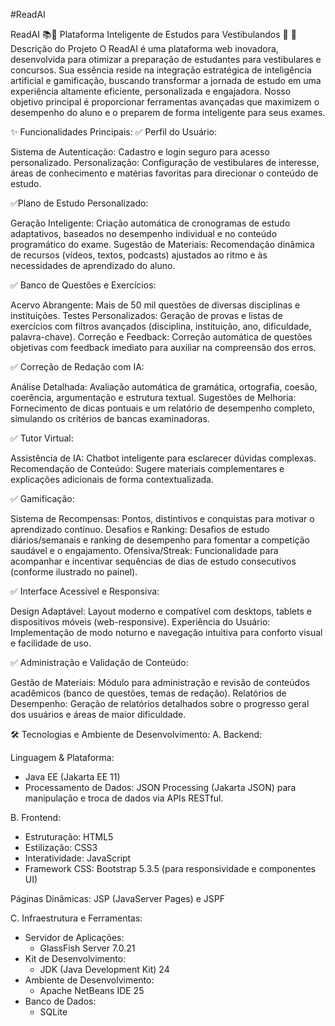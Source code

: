 #ReadAI

ReadAI 📚🤖
Plataforma Inteligente de Estudos para Vestibulandos 🚀
📌 Descrição do Projeto
O ReadAI é uma plataforma web inovadora, desenvolvida para otimizar a preparação de estudantes para vestibulares e concursos. Sua essência reside na integração estratégica de inteligência artificial e gamificação, buscando transformar a jornada de estudo em uma experiência altamente eficiente, personalizada e engajadora. Nosso objetivo principal é proporcionar ferramentas avançadas que maximizem o desempenho do aluno e o preparem de forma inteligente para seus exames.

✨ Funcionalidades Principais:
✅ Perfil do Usuário:

 Sistema de Autenticação: Cadastro e login seguro para acesso personalizado.
Personalização: Configuração de vestibulares de interesse, áreas de conhecimento e matérias favoritas para direcionar o conteúdo de estudo.

 ✅Plano de Estudo Personalizado:

Geração Inteligente: Criação automática de cronogramas de estudo adaptativos, baseados no desempenho individual e no conteúdo programático do exame.
Sugestão de Materiais: Recomendação dinâmica de recursos (vídeos, textos, podcasts) ajustados ao ritmo e às necessidades de aprendizado do aluno.

✅ Banco de Questões e Exercícios:

Acervo Abrangente: Mais de 50 mil questões de diversas disciplinas e instituições.
Testes Personalizados: Geração de provas e listas de exercícios com filtros avançados (disciplina, instituição, ano, dificuldade, palavra-chave).
Correção e Feedback: Correção automática de questões objetivas com feedback imediato para auxiliar na compreensão dos erros.

✅ Correção de Redação com IA:

Análise Detalhada: Avaliação automática de gramática, ortografia, coesão, coerência, argumentação e estrutura textual.
Sugestões de Melhoria: Fornecimento de dicas pontuais e um relatório de desempenho completo, simulando os critérios de bancas examinadoras.

✅ Tutor Virtual:

Assistência de IA: Chatbot inteligente para esclarecer dúvidas complexas.
Recomendação de Conteúdo: Sugere materiais complementares e explicações adicionais de forma contextualizada.

✅ Gamificação:

Sistema de Recompensas: Pontos, distintivos e conquistas para motivar o aprendizado contínuo.
Desafios e Ranking: Desafios de estudo diários/semanais e ranking de desempenho para fomentar a competição saudável e o engajamento.
Ofensiva/Streak: Funcionalidade para acompanhar e incentivar sequências de dias de estudo consecutivos (conforme ilustrado no painel).

✅ Interface Acessível e Responsiva:

Design Adaptável: Layout moderno e compatível com desktops, tablets e dispositivos móveis (web-responsive).
Experiência do Usuário: Implementação de modo noturno e navegação intuitiva para conforto visual e facilidade de uso.


✅ Administração e Validação de Conteúdo:

Gestão de Materiais: Módulo para administração e revisão de conteúdos acadêmicos (banco de questões, temas de redação).
Relatórios de Desempenho: Geração de relatórios detalhados sobre o progresso geral dos usuários e áreas de maior dificuldade.

🛠 Tecnologias e Ambiente de Desenvolvimento:
A. Backend:

Linguagem & Plataforma: 

- Java EE (Jakarta EE 11)
- Processamento de Dados: JSON Processing (Jakarta JSON) para manipulação e troca de dados via APIs RESTful.

B. Frontend:

- Estruturação: HTML5
- Estilização: CSS3
- Interatividade: JavaScript
- Framework CSS: Bootstrap 5.3.5 (para responsividade e componentes UI)


Páginas Dinâmicas: JSP (JavaServer Pages) e JSPF 

C. Infraestrutura e Ferramentas:

- Servidor de Aplicações:
    - GlassFish Server 7.0.21
- Kit de Desenvolvimento:
    - JDK (Java Development Kit) 24
- Ambiente de Desenvolvimento:
    - Apache NetBeans IDE 25
- Banco de Dados:
     - SQLite

